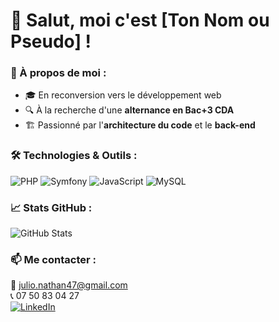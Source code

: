 # 👋 Salut, moi c'est [Ton Nom ou Pseudo] ! 

### 🚀 À propos de moi :
- 🎓 En reconversion vers le développement web
- 🔍 À la recherche d'une **alternance en Bac+3 CDA**
- 🏗️ Passionné par l'**architecture du code** et le **back-end**

### 🛠️ Technologies & Outils :
![PHP](https://img.shields.io/badge/-PHP-777BB4?style=flat-square&logo=php&logoColor=white)
![Symfony](https://img.shields.io/badge/-Symfony-000000?style=flat-square&logo=symfony&logoColor=white)
![JavaScript](https://img.shields.io/badge/-JavaScript-F7DF1E?style=flat-square&logo=javascript&logoColor=black)
![MySQL](https://img.shields.io/badge/-MySQL-4479A1?style=flat-square&logo=mysql&logoColor=white)

### 📈 Stats GitHub :
![GitHub Stats](https://github-readme-stats.vercel.app/api?username=tonpseudo&show_icons=true&theme=tokyonight)

### 📫 Me contacter :
📧 julio.nathan47@gmail.com  
📞 07 50 83 04 27  
[![LinkedIn](https://img.shields.io/badge/-LinkedIn-blue?style=flat-square&logo=linkedin&logoColor=white)](https://www.linkedin.com/in/tonprofil)
